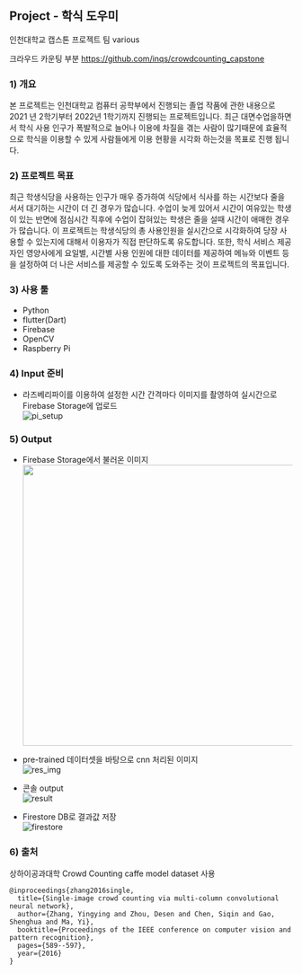 ## Project - 학식 도우미

인천대학교 캡스톤 프로젝트 팀 various  
  
크라우드 카운팅 부분 https://github.com/inqs/crowdcounting_capstone

### 1) 개요

본 프로젝트는 인천대학교 컴퓨터 공학부에서 진행되는 졸업 작품에 관한 내용으로
2021 년 2학기부터 2022년 1학기까지 진행되는 프로젝트입니다.
최근 대면수업을하면서 학식 사용 인구가 폭발적으로 늘어나 이용에 차질을 겪는 사람이 많기때문에
효율적으로 학식을 이용할 수 있게 사람들에게 이용 현황을 시각화 하는것을 목표로 진행 됩니다.

### 2) 프로젝트 목표

최근 학생식당을 사용하는 인구가 매우 증가하여 식당에서 식사를 하는 시간보다 줄을 서서 대기하는 시간이 더 긴 경우가 많습니다.
수업이 늦게 있어서 시간이 여유있는 학생이 있는 반면에 점심시간 직후에 수업이 잡혀있는 학생은 줄을 설때 시간이 애매한 경우가 많습니다.
이 프로젝트는 학생식당의 총 사용인원을 실시간으로 시각화하여 당장 사용할 수 있는지에 대해서 이용자가 직접 판단하도록 유도합니다.
또한, 학식 서비스 제공자인 영양사에게 요일별, 시간별 사용 인원에 대한 데이터를 제공하여 메뉴와 이벤트 등을 설정하여
더 나은 서비스를 제공할 수 있도록 도와주는 것이 프로젝트의 목표입니다.

### 3) 사용 툴
- Python
- flutter(Dart)
- Firebase
- OpenCV
- Raspberry Pi

### 4) Input 준비
* 라즈베리파이를 이용하여 설정한 시간 간격마다 이미지를 촬영하여 실시간으로 Firebase Storage에 업로드  
![pi_setup](https://user-images.githubusercontent.com/94462842/160591361-198dc285-7164-48d2-a8bf-3fe84e0ac007.PNG)  
  
### 5) Output  
* Firebase Storage에서 불러온 이미지  
  <img src="https://user-images.githubusercontent.com/94462842/160598324-906ab847-34fe-4fc4-8ce0-6933f6564c1a.PNG" width="500" height="500">  
  
* pre-trained 데이터셋을 바탕으로 cnn 처리된 이미지    
![res_img](https://user-images.githubusercontent.com/94462842/160594072-227b05cb-0aee-44b8-85c2-b47950c6de3c.PNG)  
  
* 콘솔 output    
![result](https://user-images.githubusercontent.com/94462842/160594112-43411239-a13d-48ac-8152-475f56a89686.PNG)  

* Firestore DB로 결과값 저장    
![firestore](https://user-images.githubusercontent.com/94462842/160594172-329148fd-e338-4b7d-9008-b01afbeee4ca.PNG)  
  

### 6) 출처  
상하이공과대학 Crowd Counting caffe model dataset 사용  
```
@inproceedings{zhang2016single,
  title={Single-image crowd counting via multi-column convolutional neural network},
  author={Zhang, Yingying and Zhou, Desen and Chen, Siqin and Gao, Shenghua and Ma, Yi},
  booktitle={Proceedings of the IEEE conference on computer vision and pattern recognition},
  pages={589--597},
  year={2016}
}
```
